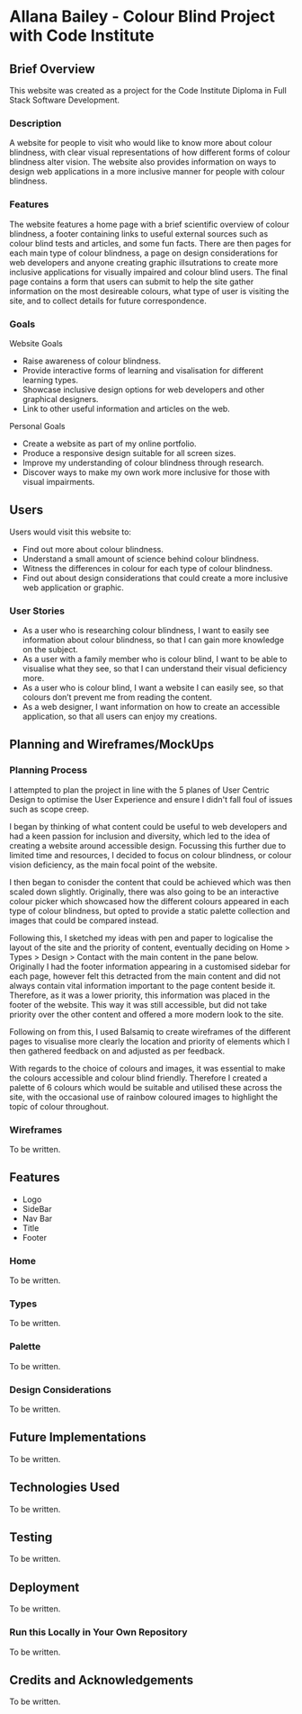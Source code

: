 # Allana Bailey - Colour Blind Project with Code Institute

## Brief Overview
This website was created as a project for the Code Institute Diploma in Full Stack Software Development.

### Description
A website for people to visit who would like to know more about colour blindness, with clear visual representations of how different forms of colour blindness alter vision. The website also provides information on ways to design web applications in a more inclusive manner for people with colour blindness.

### Features
The website features a home page with a brief scientific overview of colour blindness, a footer containing links to useful external sources such as colour blind tests and articles, and some fun facts. There are then pages for each main type of colour blindness, a page on design considerations for web developers and anyone creating graphic illsutrations to create more inclusive applications for visually impaired and colour blind users. The final page contains a form that users can submit to help the site gather information on the most desireable colours, what type of user is visiting the site, and to collect details for future correspondence. 

### Goals
Website Goals
* Raise awareness of colour blindness.
* Provide interactive forms of learning and visalisation for different learning types.
* Showcase inclusive design options for web developers and other graphical designers.
* Link to other useful information and articles on the web.

Personal Goals
* Create a website as part of my online portfolio.
* Produce a responsive design suitable for all screen sizes.
* Improve my understanding of colour blindness through research.
* Discover ways to make my own work more inclusive for those with visual impairments.



## Users
Users would visit this website to:
* Find out more about colour blindness.
* Understand a small amount of science behind colour blindness.
* Witness the differences in colour for each type of colour blindness.
* Find out about design considerations that could create a more inclusive web application or graphic.

### User Stories
* As a user who is researching colour blindness, I want to easily see information about colour blindness, so that I can gain more knowledge on the subject.
* As a user with a family member who is colour blind, I want to be able to visualise what they see, so that I can understand their visual deficiency more. 
* As a user who is colour blind, I want a website I can easily see, so that colours don’t prevent me from reading the content.
* As a web designer, I want information on how to create an accessible application, so that all users can enjoy my creations. 



## Planning and Wireframes/MockUps

### Planning Process
I attempted to plan the project in line with the 5 planes of User Centric Design to optimise the User Experience and ensure I didn't fall foul of issues such as scope creep. 

I began by thinking of what content could be useful to web developers and had a keen passion for inclusion and diversity, which led to the idea of creating a website around accessible design. Focussing this further due to limited time and resources, I decided to focus on colour blindness, or colour vision deficiency, as the main focal point of the website. 

I then began to conisder the content that could be achieved which was then scaled down slightly. Originally, there was also going to be an interactive colour picker which showcased how the different colours appeared in each type of colour blindness, but opted to provide a static palette collection and images that could be compared instead.

Following this, I sketched my ideas with pen and paper to logicalise the layout of the site and the priority of content, eventually deciding on Home > Types > Design > Contact with the main content in the pane below. Originally I had the footer information appearing in a customised sidebar for each page, however felt this detracted from the main content and did not always contain vital information important to the page content beside it. Therefore, as it was a lower priority, this information was placed in the footer of the website. This way it was still accessible, but did not take priority over the other content and offered a more modern look to the site.

Following on from this, I used Balsamiq to create wireframes of the different pages to visualise more clearly the location and priority of elements which I then gathered feedback on and adjusted as per feedback.

With regards to the choice of colours and images, it was essential to make the colours accessible and colour blind friendly. Therefore I created a palette of 6 colours which would be suitable and utilised these across the site, with the occasional use of rainbow coloured images to highlight the topic of colour throughout.

### Wireframes
To be written.


## Features
* Logo
* SideBar
* Nav Bar
* Title
* Footer

### Home
To be written.

### Types
To be written.

### Palette
To be written.

### Design Considerations
To be written.



## Future Implementations
To be written.



## Technologies Used
To be written.



## Testing
To be written.



## Deployment
To be written.

### Run this Locally in Your Own Repository
To be written.



## Credits and Acknowledgements
To be written.
